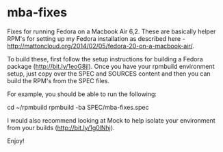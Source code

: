 mba-fixes
=========

Fixes for running Fedora on a Macbook Air 6,2.  These are basically helper RPM's for setting up my Fedora installation as described here - http://mattoncloud.org/2014/02/05/fedora-20-on-a-macbook-air/.

To build these, first follow the setup instructions for building a Fedora package (http://bit.ly/1eoG8jl).  Once you have your rpmbuild environment setup, just copy over the SPEC and SOURCES content and then you can build the RPM's from the SPEC files.

For example, you should be able to run the following:

cd ~/rpmbuild
rpmbuild -ba SPEC/mba-fixes.spec

I would also recommend looking at Mock to help isolate your environment from your builds (http://bit.ly/1g0lNhj).

Enjoy! 
